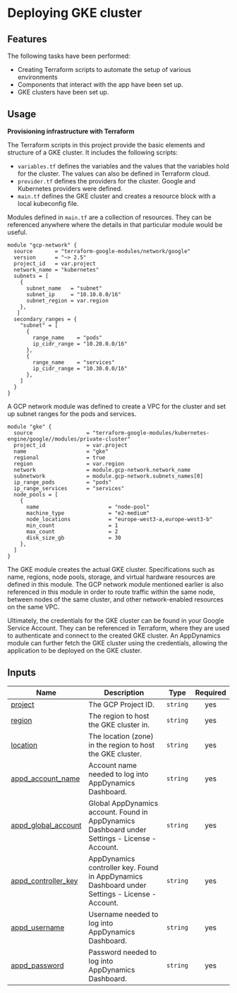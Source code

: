 # Deploying GKE cluster


## Features

The following tasks have been performed:

- Creating Terraform scripts to automate the setup of various environments
- Components that interact with the app have been set up. 
- GKE clusters have been set up. 

## Usage

**Provisioning infrastructure with Terraform**

The Terraform scripts in this project provide the basic elements and structure of a GKE cluster. It includes the following scripts: 

- `variables.tf` defines the variables and the values that the variables hold for the cluster. The values can also be defined in Terraform cloud. 
- `provider.tf` defines the providers for the cluster. Google and Kubernetes providers were defined. 
- `main.tf` defines the GKE cluster and creates a resource block with a local kubeconfig file. 

Modules defined in `main.tf` are a collection of resources. They can be referenced anywhere where the details in that particular module would be useful. 

```
module "gcp-network" {
  source       = "terraform-google-modules/network/google"
  version      = "~> 2.5"
  project_id   = var.project
  network_name = "kubernetes"
  subnets = [
    {
      subnet_name   = "subnet"
      subnet_ip     = "10.10.0.0/16"
      subnet_region = var.region
    },
   ]
  secondary_ranges = {
    "subnet" = [
      {
        range_name    = "pods"
        ip_cidr_range = "10.20.0.0/16"
      },
      {
        range_name    = "services"
        ip_cidr_range = "10.30.0.0/16"
      },
    ]
  }
}
```

A GCP network module was defined to create a VPC for the cluster and set up subnet ranges for the pods and services. 

```
module "gke" {
  source                 = "terraform-google-modules/kubernetes-engine/google//modules/private-cluster"
  project_id             = var.project
  name                   = "gke"
  regional               = true
  region                 = var.region
  network                = module.gcp-network.network_name
  subnetwork             = module.gcp-network.subnets_names[0]
  ip_range_pods          = "pods"
  ip_range_services      = "services"
  node_pools = [
    {
      name                      = "node-pool"
      machine_type              = "e2-medium"
      node_locations            = "europe-west3-a,europe-west3-b"
      min_count                 = 1
      max_count                 = 2
      disk_size_gb              = 30
    },
  ]
}
```

The GKE module creates the actual GKE cluster. Specifications such as name, regions, node pools, storage, and virtual hardware resources are defined in this module. The GCP network module mentioned earlier is also referenced in this module in order to route traffic within the same node, between nodes of the same cluster, and other network-enabled resources on the same VPC. 

Ultimately, the credentials for the GKE cluster can be found in your Google Service Account. They can be referenced in Terraform, where they are used to authenticate and connect to the created GKE cluster. An AppDynamics module can further fetch the GKE cluster using the credentials, allowing the application to be deployed on the GKE cluster.



## Inputs

| Name | Description | Type | Required |
|------|-------------|-------|:--------:|
| <a name="project"></a> [project](#input\_project) | The GCP Project ID. | `string` | yes |
| <a name="region"></a> [region](#input\_region) | The region to host the GKE cluster in. | `string` | yes |
| <a name="location"></a> [location](#input\_location) | The location (zone) in the region to host the GKE cluster. | `string` | yes |
| <a name="appd_account_name"></a> [appd\_account\_name](#input\_appd\_account\_name) | Account name needed to log into AppDynamics Dashboard. | `string` | yes |
| <a name="appd_global_account"></a> [appd\_global\_account](#input\_appd\_global\_account) | Global AppDynamics account. Found in AppDynamics Dashboard under Settings - License - Account. | `string` | yes |
| <a name="appd_controller_key"></a> [appd\_controller\_key](#input\_appd\_controller\_key) | AppDynamics controller key. Found in AppDynamics Dashboard under Settings - License - Account. | `string` | yes |
| <a name="appd_username"></a> [appd\_username](#input\_appd\_username) | Username needed to log into AppDynamics Dashboard. | `string` | yes |
| <a name="appd_password"></a> [appd\_password](#input\_appd\_password) | Password needed to log into AppDynamics Dashboard. | `string` | yes |
